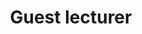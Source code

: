 ---
title: "Guest lecturer"
course: "Digital and Optimal Control"
collection: teaching
category: lectures
#permalink: /teaching/2014-spring-teaching-1
venue: "Aalto University"
starting_date: 2024-11-02
ending_date: 2025-12-03
description: 'Lectures in <i>Stochastic Optimal Control</i> in the course <a href="https://courses.aalto.fi/courses/s/course/a053X000012Qy5oQAC/digital-and-optimal-control-d?language=en_US">Digital and Optimal Control</a>. Part of the Electrical Engineering and Automation master with major in <i>Control, Robotics, and Autonomous Systems</i>.'
---
